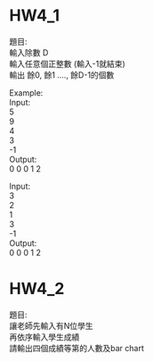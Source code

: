 # HW4_1
題目:  
輸入除數 D  
輸入任意個正整數 (輸入-1就結束)  
輸出 餘0, 餘1 ...., 餘D-1的個數  
  
Example:  
Input:  
5      
9  
4  
3  
-1  
Output:  
0 0 0 1 2   

Input:      
3  
2  
1  
3  
-1  
Output:  
0 0 0 1 2  

# HW4_2
題目:  
讓老師先輸入有N位學生  
再依序輸入學生成績  
請輸出四個成績等第的人數及bar chart  